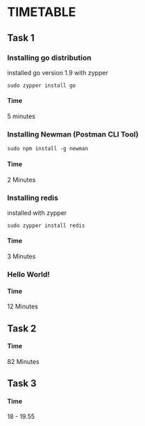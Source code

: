 # TIMETABLE

## Task 1

###  Installing go distribution 

installed go version 1.9 with zypper

```
sudo zypper install go
```

#### Time

5 minutes

### Installing Newman (Postman CLI Tool)

```
sudo npm install -g newman
```

#### Time

2 Minutes

### Installing redis

installed with zypper

```
sudo zypper install redis
```

#### Time

3 Minutes

### Hello World!

#### Time

12 Minutes

## Task 2

#### Time

82 Minutes

## Task 3

#### Time

18 - 19.55
